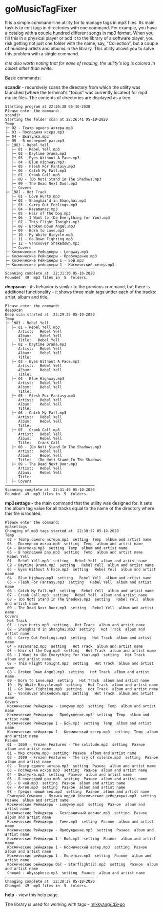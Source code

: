 # goMusicTagFixer

It is a simple command-line utility for to manage tags in mp3 files.
Its main task is to edit tags in directories with one command. 
For example, you have a catalog with a couple hundred different songs in mp3 
format. When you fill this in a physical player or add it to the library of a 
software player, you risk getting not just one folder with the name, say, 
"Collection", but a couple of hundred artists and albums in the library.
This utility allows you to solve this problem with a single command.

*It is also worth noting that for ease of reading, the utility's log is colored in colors other than white.*

Basic commands:

**scandir**  -   recursively scans the directory from which the utility was 
launched (where the terminal's "focus" was currently located) for mp3 music 
files. The contents of directories are displayed as a tree.

```
Starting program at 22:26:38 05-10-2020
Please enter the command:
scandir
Starting the folder scan at 22:26:41 05-10-2020
Temp
├─ 02 - Театр одного актера.mp3
├─ 03 - Последняя искра.mp3
├─ 04 - Шкатулка.mp3
├─ 05 - В последний раз.mp3
├─ 1983 - Rebel Yell
│  ├─ 01 - Rebel Yell.mp3
│  ├─ 02 - Daytime Drama.mp3
│  ├─ 03 - Eyes Without A Face.mp3
│  ├─ 04 - Blue Highway.mp3
│  ├─ 05 - Flesh For Fantasy.mp3
│  ├─ 06 - Catch My Fall.mp3
│  ├─ 07 - Crank Call.mp3
│  ├─ 08 - (Do Not) Stand In The Shadows.mp3
│  ├─ 09 - The Dead Next Door.mp3
│  ├─ Covers
├─ 1987 - Hot Track
│  ├─ 01 - Love Hurts.mp3
│  ├─ 02 - Shanghai'd in Shanghai.mp3
│  ├─ 03 - Carry Out Feelings.mp3
│  ├─ 04 - Razamanaz.mp3
│  ├─ 05 - Hair of the Dog.mp3
│  ├─ 06 - I Want to (Do Everything for You).mp3
│  ├─ 07 - This Flight Tonight.mp3
│  ├─ 08 - Broken Down Angel.mp3
│  ├─ 09 - Born to Love.mp3
│  ├─ 10 - My White Bicycle.mp3
│  ├─ 11 - Go Down Fighting.mp3
│  ├─ 12 - Vancouver Shakedown.mp3
│  ├─ Covers
├─ Космические Рейнджеры - Longway.mp3
├─ Космические Рейнджеры - Пробуждение.mp3
├─ Космические Рейнджеры 1 - Бой.mp3
├─ Космические рейнджеры 1 - Космический ветер.mp3
─────────────────────────────────────────
Scanning complete at  22:31:30 05-10-2020
Founded  49  mp3 files in  5  folders.

```

**deepscan**  -   its behavior is similar to the previous command, but there is 
additional functionality - it shows three main tags under each of the tracks:
artist, album and title.

```
Please enter the command:
deepscan
Deep scan started at  22:29:25 05-10-2020
Temp
├─ 1983 - Rebel Yell
│  ├─ 01 - Rebel Yell.mp3
│     Artist:   Rebel Yell 
│     Album:    Rebel Yell 
│     Title:   Rebel Yell 
│  ├─ 02 - Daytime Drama.mp3
│     Artist:   Rebel Yell 
│     Album:    Rebel Yell 
│     Title:    
│  ├─ 03 - Eyes Without A Face.mp3
│     Artist:   Rebel Yell 
│     Album:    Rebel Yell 
│     Title:    
│  ├─ 04 - Blue Highway.mp3
│     Artist:   Rebel Yell 
│     Album:    Rebel Yell 
│     Title:    
│  ├─ 05 - Flesh For Fantasy.mp3
│     Artist:   Rebel Yell 
│     Album:    Rebel Yell 
│     Title:    
│  ├─ 06 - Catch My Fall.mp3
│     Artist:   Rebel Yell 
│     Album:    Rebel Yell 
│     Title:    
│  ├─ 07 - Crank Call.mp3
│     Artist:   Rebel Yell 
│     Album:    Rebel Yell 
│     Title:   Crank Call 
│  ├─ 08 - (Do Not) Stand In The Shadows.mp3
│     Artist:   Rebel Yell 
│     Album:    Rebel Yell 
│     Title:   (Do Not) Stand In The Shadows 
│  ├─ 09 - The Dead Next Door.mp3
│     Artist:   Rebel Yell 
│     Album:    Rebel Yell 
│     Title:    
│  ├─ Covers
─────────────────────────────────────────
Scanning complete at  22:31:49 05-10-2020
Founded  49  mp3 files in  5  folders.

```

**mp3settags** -   the main command that the utility was designed for. It sets 
the album tag value for all tracks equal to the name of the directory where 
this file is located.

```
Please enter the command:
mp3settags
Changing of mp3 tags started at  22:30:37 05-10-2020
Temp
 02 - Театр одного актера.mp3  setting  Temp  album and artist name
 03 - Последняя искра.mp3  setting  Temp  album and artist name
 04 - Шкатулка.mp3  setting  Temp  album and artist name
 05 - В последний раз.mp3  setting  Temp  album and artist name
 Rebel Yell
 01 - Rebel Yell.mp3  setting   Rebel Yell  album and artist name
 02 - Daytime Drama.mp3  setting   Rebel Yell  album and artist name
 03 - Eyes Without A Face.mp3  setting   Rebel Yell  album and artist name
 04 - Blue Highway.mp3  setting   Rebel Yell  album and artist name
 05 - Flesh For Fantasy.mp3  setting   Rebel Yell  album and artist name
 06 - Catch My Fall.mp3  setting   Rebel Yell  album and artist name
 07 - Crank Call.mp3  setting   Rebel Yell  album and artist name
 08 - (Do Not) Stand In The Shadows.mp3  setting   Rebel Yell  album and artist name
 09 - The Dead Next Door.mp3  setting   Rebel Yell  album and artist name
Covers
 Hot Track
 01 - Love Hurts.mp3  setting   Hot Track  album and artist name
 02 - Shanghai'd in Shanghai.mp3  setting   Hot Track  album and artist name
 03 - Carry Out Feelings.mp3  setting   Hot Track  album and artist name
 04 - Razamanaz.mp3  setting   Hot Track  album and artist name
 05 - Hair of the Dog.mp3  setting   Hot Track  album and artist name
 06 - I Want to (Do Everything for You).mp3  setting   Hot Track  album and artist name
 07 - This Flight Tonight.mp3  setting   Hot Track  album and artist name
 08 - Broken Down Angel.mp3  setting   Hot Track  album and artist name
 09 - Born to Love.mp3  setting   Hot Track  album and artist name
 10 - My White Bicycle.mp3  setting   Hot Track  album and artist name
 11 - Go Down Fighting.mp3  setting   Hot Track  album and artist name
 12 - Vancouver Shakedown.mp3  setting   Hot Track  album and artist name
Covers
 Космические Рейнджеры - Longway.mp3  setting  Temp  album and artist name
 Космические Рейнджеры - Пробуждение.mp3  setting  Temp  album and artist name
 Космические Рейнджеры 1 - Бой.mp3  setting  Temp  album and artist name
 Космические рейнджеры 1 - Космический ветер.mp3  setting  Temp  album and artist name
Разное
 01 - 2000 - Frozen Features - The solitude.mp3  setting  Разное  album and artist name
 01 - Мир стекла.mp3  setting  Разное  album and artist name
 02 - 2000 - Frozen Features - The cry of silence.mp3  setting  Разное  album and artist name
 02 - Театр одного актера.mp3  setting  Разное  album and artist name
 03 - Последняя искра.mp3  setting  Разное  album and artist name
 04 - Шкатулка.mp3  setting  Разное  album and artist name
 05 - В последний раз.mp3  setting  Разное  album and artist name
 05 - О ней.mp3  setting  Разное  album and artist name
 07 - Ангел.mp3  setting  Разное  album and artist name
 08 - Гредят новый век.mp3  setting  Разное  album and artist name
 Григорий Семенов - Музыка людей (Космические рейнджеры).mp3  setting  Разное  album and artist name
 Космические Рейнджеры - Longway.mp3  setting  Разное  album and artist name
 Космические Рейнджеры - Безграничный космос.mp3  setting  Разное  album and artist name
 Космические Рейнджеры - Гимн.mp3  setting  Разное  album and artist name
 Космические Рейнджеры - Пробуждение.mp3  setting  Разное  album and artist name
 Космические Рейнджеры 1 - Бой.mp3  setting  Разное  album and artist name
 Космические рейнджеры 1 - Космический ветер.mp3  setting  Разное  album and artist name
 Космические рейнджеры 1 - Полетная.mp3  setting  Разное  album and artist name
 Космические рейнджеры OST - Starflight(2).mp3  setting  Разное  album and artist name
 Спящий - Abyssphere.mp3  setting  Разное  album and artist name
─────────────────────────────────────────
Changing complete at  22:30:37 05-10-2020
Changed  49  mp3 files in  5  folders.

```

**help**      -   view this help page.

The library is used for working with tags - [mikkyang/id3-go](https://github.com/mikkyang/id3-go)
